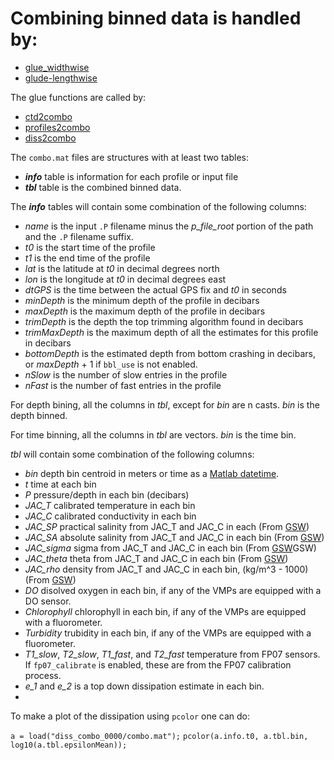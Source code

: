 # Combining binned data is handled by:
- [glue_widthwise](../Code/glue_widthwise.m)
- [glude-lengthwise](../Code/glue_lengthwise.m)

The glue functions are called by:
- [ctd2combo](../Code/ctd2combo.m)
- [profiles2combo](../Code/profiles2combo.m)
- [diss2combo](../Code/diss2combo.m)

The `combo.mat` files are structures with at least two tables:
- ***info*** table is information for each profile or input file
- ***tbl*** table is the combined binned data.

The ***info*** tables will contain some combination of the following columns:
- *name* is the input `.P` filename minus the *p_file_root* portion of the path and the `.P` filename suffix.
- *t0* is the start time of the profile
- *t1* is the end time of the profile
- *lat* is the latitude at *t0* in decimal degrees north
- *lon* is the longitude at *t0* in decimal degrees east
- *dtGPS* is the time between the actual GPS fix and *t0* in seconds
- *minDepth* is the minimum depth of the profile in decibars
- *maxDepth* is the maximum depth of the profile in decibars
- *trimDepth* is the depth the top trimming algorithm found in decibars
- *trimMaxDepth* is the maximum depth of all the estimates for this profile in decibars
- *bottomDepth* is the estimated depth from bottom crashing in decibars, or *maxDepth* + 1 if `bbl_use` is not enabled.
- *nSlow* is the number of slow entries in the profile
- *nFast* is the number of fast entries in the profile

For depth bining, all the columns in *tbl*, except for *bin* are n casts. *bin* is the depth binned.

For time binning, all the columns in *tbl* are vectors. *bin* is the time bin.

*tbl* will contain some combination of the following columns:
- *bin* depth bin centroid in meters or time as a [Matlab datetime](https://www.mathworks.com/help/matlab/ref/datetime.html).
- *t* time at each bin
- *P* pressure/depth in each bin (decibars)
- *JAC_T* calibrated temperature in each bin
- *JAC_C* calibrated conductivity in each bin
- *JAC_SP* practical salinity from JAC_T and JAC_C in each (From [GSW](https://www.teos-10.org/pubs/gsw/html/gsw_contents.html))
- *JAC_SA* absolute salinity from JAC_T and JAC_C in each bin (From [GSW](https://www.teos-10.org/pubs/gsw/html/gsw_contents.html))
- *JAC_sigma* sigma from JAC_T and JAC_C in each bin (From [GSW](https://www.teos-10.org/pubs/gsw/html/gsw_contents.html)GSW)
- *JAC_theta* theta from JAC_T and JAC_C in each bin (From [GSW](https://www.teos-10.org/pubs/gsw/html/gsw_contents.html))
- *JAC_rho* density from JAC_T and JAC_C in each bin, (kg/m^3 - 1000) (From [GSW](https://www.teos-10.org/pubs/gsw/html/gsw_contents.html))
- *DO* disolved oxygen in each bin, if any of the VMPs are equipped with a DO sensor.
- *Chlorophyll* chlorophyll in each bin, if any of the VMPs are equipped with a fluorometer.
- *Turbidity* trubidity in each bin, if any of the VMPs are equipped with a fluorometer.
- *T1_slow*, *T2_slow*, *T1_fast*, and *T2_fast* temperature from FP07 sensors. If `fp07_calibrate` is enabled, these are from the FP07 calibration process.
- *e_1* and *e_2* is a top down dissipation estimate in each bin.
- 
To make a plot of the dissipation using `pcolor` one can do:

`a = load("diss_combo_0000/combo.mat");`
`pcolor(a.info.t0, a.tbl.bin, log10(a.tbl.epsilonMean));`
